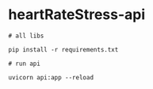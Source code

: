# heartRateStress-api


    # all libs

    pip install -r requirements.txt

    # run api

    uvicorn api:app --reload
